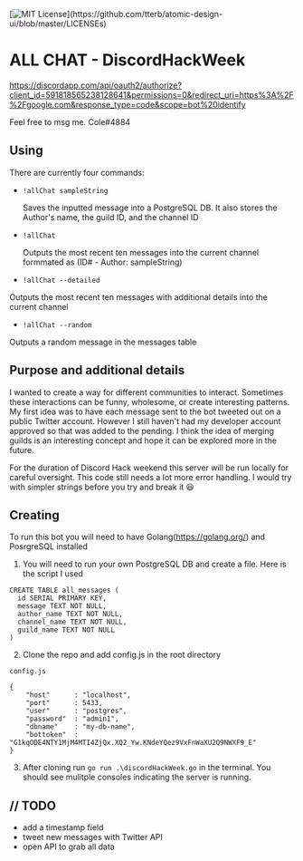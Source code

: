[![MIT License](https://img.shields.io/apm/l/atomic-design-ui.svg?)](https://github.com/tterb/atomic-design-ui/blob/master/LICENSEs)



# ALL CHAT - DiscordHackWeek

https://discordapp.com/api/oauth2/authorize?client_id=591818565238128641&permissions=0&redirect_uri=https%3A%2F%2Fgoogle.com&response_type=code&scope=bot%20identify

Feel free to msg me. Cole#4884

## Using

There are currently four commands:

- ```!allChat sampleString```  

  Saves the inputted message into a PostgreSQL DB. It also stores the Author's name, the guild ID, and the channel ID
  
- ```!allChat```

  Outputs the most recent ten messages into the current channel formmated as (ID# - Author: sampleString)
  
- ```!allChat --detailed```  

 Outputs the most recent ten messages with additional details into the current channel

- ```!allChat --random```  

 Outputs a random message in the messages table
 
## Purpose and additional details

I wanted to create a way for different communities to interact. Sometimes these interactions can be funny, wholesome, or create interesting patterns. My first idea was to have each message sent to the bot tweeted out on a public Twitter account. However I still haven't had my developer account approved so that was added to the pending. I think the idea of merging guilds is an interesting concept and hope it can be explored more in the future.

For the duration of Discord Hack weekend this server will be run locally for careful oversight. This code still needs a lot more error handling. I would try with simpler strings before you try and break it :laughing:

## Creating

To run this bot you will need to have Golang(https://golang.org/) and PosrgreSQL installed

1. You will need to run your own PostgreSQL DB and create a file. Here is the script I used

```
CREATE TABLE all_messages (
  id SERIAL PRIMARY KEY,
  message TEXT NOT NULL,
  author_name TEXT NOT NULL,
  channel_name TEXT NOT NULL,
  guild_name TEXT NOT NULL
)
```

2. Clone the repo and add config.js in the root directory

```
config.js

{
    "host"      : "localhost",
    "port"      : 5433,
    "user"      : "postgres",
    "password"  : "admin1",
    "dbname"    : "my-db-name",
    "bottoken"  : "G1kqODE4NTY1MjM4MTI4ZjQx.XQ2_Yw.KNdeYQez9VxFnWaXU2Q9NWXF9_E"
}
```

3. After cloning run ```go run .\discordHackWeek.go``` in the terminal. You should see mulitple consoles indicating the server is running.

## // TODO

- add a timestamp field
- tweet new messages with Twitter API
- open API to grab all data
